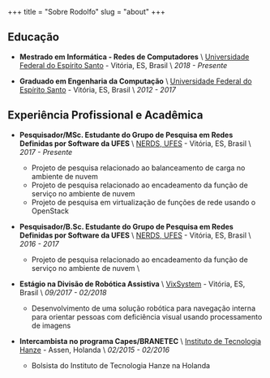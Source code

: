 +++
title = "Sobre Rodolfo"
slug = "about"
+++

## Educação

- **Mestrado em Informática - Redes de Computadores** \\
  [Universidade Federal do Espírito Santo](http://www.ufes.br) - Vitória, ES, Brasil \\
  _2018 - Presente_

- **Graduado em Engenharia da Computação** \\
  [Universidade Federal do Espírito Santo](http://www.ufes.br) - Vitória, ES, Brasil \\
  _2012 - 2017_

## Experiência Profissional e Acadêmica

- **Pesquisador/MSc. Estudante do Grupo de Pesquisa em Redes Definidas por Software da UFES** \\
  [NERDS, UFES](http://nerds.ufes.br/) - Vitória, ES, Brasil \\
  _2017 - Presente_

  - Projeto de pesquisa relacionado ao balanceamento de carga no ambiente de nuvem
  - Projeto de pesquisa relacionado ao encadeamento da função de serviço no ambiente de nuvem
  - Projeto de pesquisa em virtualização de funções de rede usando o OpenStack

- **Pesquisador/B.Sc. Estudante do Grupo de Pesquisa em Redes Definidas por Software da UFES** \\
  [NERDS, UFES](http://nerds.ufes.br/) - Vitória, ES, Brasil \\
  _2016 - 2017_

  - Projeto de pesquisa relacionado ao encadeamento da função de serviço no ambiente de nuvem \\

- **Estágio na Divisão de Robótica Assistiva** \\
  [VixSystem](https://www.vixsystem.com.br/) - Vitória, ES, Brasil \\
  _09/2017 - 02/2018_

  - Desenvolvimento de uma solução robótica para navegação interna para orientar pessoas com deficiência visual usando processamento de imagens

- **Intercambista no programa Capes/BRANETEC** \\
  [Instituto de Tecnologia Hanze](https://www.hanze.nl/eng/education/engineering/school-of-engineering) - Assen, Holanda \\
  _02/2015 - 02/2016_
  - Bolsista do Instituto de Tecnologia Hanze na Holanda

